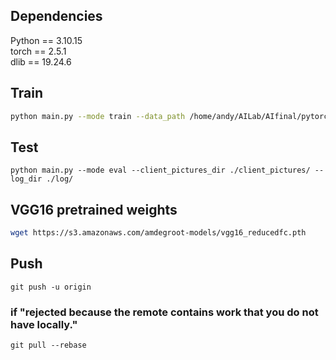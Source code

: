 ## Dependencies

Python == 3.10.15 <br />
torch == 2.5.1 <br />
dlib == 19.24.6

## Train

```Bash
python main.py --mode train --data_path /home/andy/AILab/AIfinal/pytorch_gaze_redirection-master/eyespatch_dataset/all --log_dir ./log/ --vgg_path ./vgg16_reducedfc.pth
```

## Test
```
python main.py --mode eval --client_pictures_dir ./client_pictures/ --log_dir ./log/
```

## VGG16 pretrained weights
```Bash
wget https://s3.amazonaws.com/amdegroot-models/vgg16_reducedfc.pth
```

## Push
```
git push -u origin
```
### if "rejected because the remote contains work that you do not have locally."
```
git pull --rebase
```
